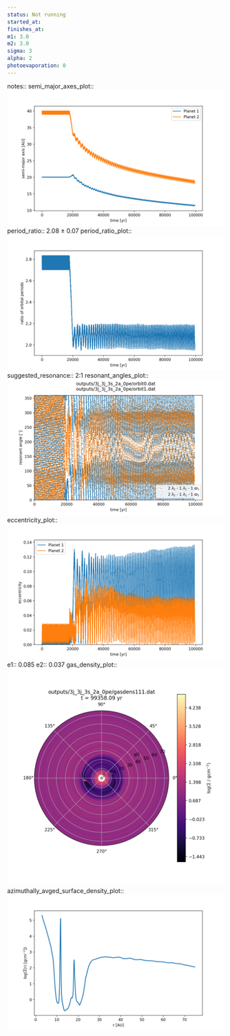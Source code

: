 ```yaml
---
status: Not running
started_at:
finishes_at:
m1: 3.0
m2: 3.0
sigma: 3
alpha: 2
photoevaporation: 0
---
```


notes::
semi_major_axes_plot:: ![semi_major_axes_3j_3j_3s_2a_0pe.png](plots/semi_major_axes/semi_major_axes_3j_3j_3s_2a_0pe.png)
period_ratio:: 2.08 ± 0.07
period_ratio_plot:: ![period_ratio_3j_3j_3s_2a_0pe.png](plots/period_ratio/period_ratio_3j_3j_3s_2a_0pe.png)
suggested_resonance:: 2:1
resonant_angles_plot:: ![resonant_angles_3j_3j_3s_2a_0pe.png](plots/resonant_angles/resonant_angles_3j_3j_3s_2a_0pe.png)
eccentricity_plot:: ![eccentricity_3j_3j_3s_2a_0pe.png](plots/eccentricity/eccentricity_3j_3j_3s_2a_0pe.png)
e1:: 0.085
e2:: 0.037
gas_density_plot:: ![gas_density_3j_3j_3s_2a_0pe.png](plots/gas_density/gas_density_3j_3j_3s_2a_0pe.png)
azimuthally_avged_surface_density_plot:: ![azimuthally_avged_surface_density_3j_3j_3s_2a_0pe.png](plots/azimuthally_avged_surface_density/azimuthally_avged_surface_density_3j_3j_3s_2a_0pe.png)
